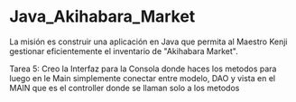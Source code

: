 # Java_Akihabara_Market
La misión es construir una aplicación en Java que permita al Maestro Kenji gestionar eficientemente el inventario de "Akihabara Market".

Tarea 5: Creo la Interfaz para la Consola donde haces los metodos para luego en le Main simplemente conectar entre modelo, DAO y vista en el MAIN que es el controller donde se llaman solo a los metodos
